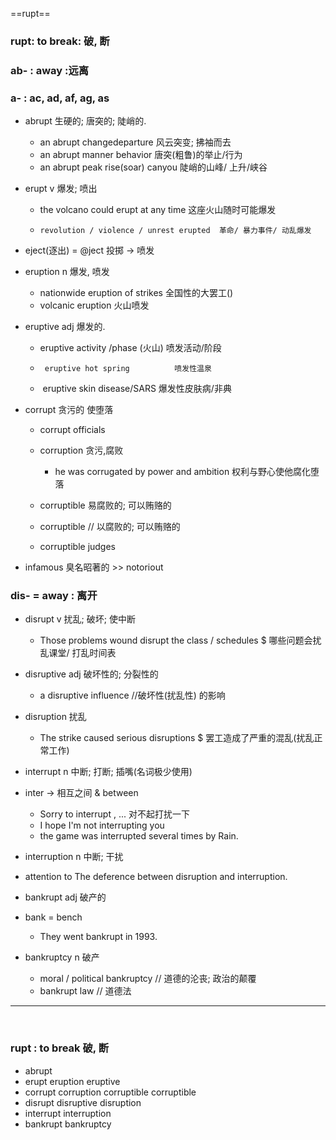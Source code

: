 ==rupt==

### rupt: to break: 破, 断

### ab- : away  :远离

### a- : ac, ad, af, ag, as

* abrupt 生硬的; 唐突的; 陡峭的.
  * an abrupt changedeparture  风云突变; 拂袖而去
  * an abrupt manner behavior   唐突(粗鲁)的举止/行为
  * an abrupt peak rise(soar) canyou    陡峭的山峰/ 上升/峡谷
  
* erupt  v 爆发; 喷出
  *    the volcano could erupt at any time    这座火山随时可能爆发
  *     revolution / violence / unrest erupted  革命/ 暴力事件/ 动乱爆发

* eject(逐出) =  @ject 投掷 -> 喷发

* eruption   n     爆发, 喷发
     * nationwide eruption of strikes   全国性的大罢工()
     * volcanic eruption  火山喷发
   
* eruptive   adj   爆发的.
  *    eruptive activity /phase    (火山) 喷发活动/阶段
  *      eruptive hot spring          喷发性温泉
  *   ​     eruptive skin disease/SARS   爆发性皮肤病/非典
  
* corrupt     贪污的 使堕落
    * corrupt officials
    * corruption  贪污,腐败
      * he was corrugated by power and ambition  权利与野心使他腐化堕落
    * corruptible 易腐败的; 可以贿赂的
    
    * corruptible     // 以腐败的; 可以贿赂的
     * corruptible judges
* infamous  臭名昭著的  >>   notoriout 
  
### dis- = away : 离开

* disrupt  v 扰乱; 破坏; 使中断
  * Those problems wound disrupt the class / schedules
    $ 哪些问题会扰乱课堂/ 打乱时间表

* disruptive  adj 破坏性的; 分裂性的
  * a disruptive influence  //破坏性(扰乱性) 的影响
  
* disruption  扰乱
  * The strike caused serious disruptions 
    $ 罢工造成了严重的混乱(扰乱正常工作)

* interrupt   n 中断; 打断; 插嘴(名词极少使用)
* inter -> 相互之间 & between
  * Sorry to interrupt , ...  对不起打扰一下
  * I hope I'm not interrupting you 
  * the game was interrupted several times by Rain.
  
* interruption   n 中断; 干扰

* attention to  The deference between disruption and interruption.

* bankrupt   adj 破产的
* bank = bench 
  * They went bankrupt in 1993.

* bankruptcy n 破产
  * moral / political bankruptcy // 道德的沦丧; 政治的颠覆
  * bankrupt law                // 道德法

----

​    

### rupt : to break 破, 断

* abrupt                         
* erupt  eruption  eruptive 
* corrupt  corruption corruptible corruptible 
* disrupt disruptive disruption 
* interrupt interruption 
* bankrupt bankruptcy 

